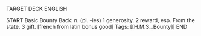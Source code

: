 TARGET DECK
ENGLISH

START
Basic
Bounty
Back: n. (pl. -ies) 1 generosity. 2 reward, esp. From the state. 3 gift. [french from latin bonus good]
Tags: [[H.M.S._Bounty]]
END
